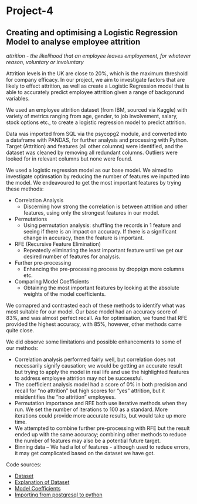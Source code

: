 # Project-4

## Creating and optimising a Logistic Regression Model to analyse employee attrition

<em>attrition - the likelihood that an employee leaves employement, for whatever reason, voluntary or involuntary</em>

Attrition levels in the UK are close to 20%, which is the maximum threshold for company efficacy. In our project, we aim to investigate factors that are likely to effect attrition, as well as create a Logistic Regression model that is able to accurately predict employee attrition given a range of backgorund variables.

We used an employee attrition dataset (from IBM, sourced via Kaggle) with variety of metrics ranging from age, gender, to job involvement, salary, stock options etc., to create a logistic regression model to predict attrition.

Data was imported from SQL via the psycopg2 module, and converted into a dataframe with PANDAS, for further analysis and processing with Python. Target (Attrition) and features (all other columns) were identified, and the dataset was cleaned by removing all redundant columns. Outliers were looked for in relevant columns but none were found.

We used a logistic regression model as our base model. We aimed to investigate optimsation by reducing the number of features we inputted into the model. We endeavoured to get the most important features by trying these methods:
* Correlation Analysis
   * Discerning how strong the correlation is between attrition and other features, using only the strongest features in our model.
* Permutations
   * Using permutation analysis: shuffling the records in 1 feature and seeing if there is an impact on accuracy. If there is a significant change in accuracy, then the feature is important.
* RFE (Recursive Feature Elimination)
   * Repeatedly eliminating the least important feature until we get our desired number of features for analysis.
* Further pre-processing
   * Enhancing the pre-processing process by droppign more columns etc.
* Comparing Model Coefficients
   * Obtaining the most important features by looking at the absolute weights of the model coefficients.

We comapred and contrasted each of these methods to identify what was most suitable for our model. Our base model had an accuracy score of 83%, and was almost perfect recall. As for optimisation, we found that RFE provided the highest accuracy, with 85%, however, other methods came quite close.

We did observe some limitations and possible enhancements to some of our methods:
* Correlation analysis performed fairly well, but correlation does not necessarily signify causation; we would be getting an accurate result but trying to apply the model in real life and use the highlighted features to address employee attrition may not be successful.
* The coefficient analysis model had a score of 0% in both precision and recall for “no attrition” but high scores for “yes” attrition, but it misidentifies the “no attrition” employees.
* Permutation importance and RFE both use iterative methods when they run. We set the number of iterations to 100 as a standard. More iterations could provide more accurate results, but would take up more time.
* We attempted to combine further pre-processing with RFE but the result ended up with the same accuracy; combining other methods to reduce the number of features may also be a potential future target.
* Binning data – We had a lot of features - although used to reduce errors, it may get complicated based on the dataset we have got.

Code sources:
* [Dataset](https://www.kaggle.com/datasets/pavansubhasht/ibm-hr-analytics-attrition-dataset/discussion/233758)
* [Explanation of Dataset](https://inseaddataanalytics.github.io/INSEADAnalytics/groupprojects/January2018FBL/IBM_Attrition_VSS.html)
* [Model Coefficients](https://towardsdatascience.com/interpreting-coefficients-in-linear-and-logistic-regression-6ddf1295f6f1)
* [Importing from postgresql to python](https://www.tutorialspoint.com/python_data_access/python_postgresql_database_connection.htm)
